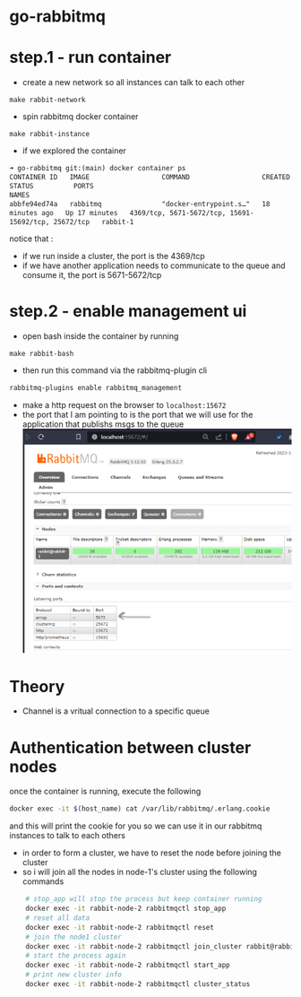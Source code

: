 # go-rabbitmq

# step.1 - run container
- create a new network so all instances can talk to each other
```shell
make rabbit-network
```
- spin rabbitmq docker container 
```shell
make rabbit-instance
```
- if we explored the container 
```shell
➜ go-rabbitmq git:(main) docker container ps
CONTAINER ID   IMAGE                  COMMAND                  CREATED          STATUS          PORTS                                                 NAMES
abbfe94ed74a   rabbitmq               "docker-entrypoint.s…"   18 minutes ago   Up 17 minutes   4369/tcp, 5671-5672/tcp, 15691-15692/tcp, 25672/tcp   rabbit-1
```
notice that :
 * if we run inside a cluster, the port is the 4369/tcp 
 * if we have another application needs to communicate to the queue and consume it, the port is 5671-5672/tcp

# step.2 - enable management ui
- open bash inside the container by running 
```shell
make rabbit-bash
```
- then run this command via the rabbitmq-plugin cli 
```bash
rabbitmq-plugins enable rabbitmq_management
```
- make a http request on the browser to `localhost:15672` <br>
- the port that I am pointing to is the port that we will use for the application that publishs msgs to the queue 
![ports](./app-ports.png) 

# Theory 
- Channel is a vritual connection to a specific queue 

# Authentication between cluster nodes 
once the container is running, execute the following <br>
```bash
docker exec -it $(host_name) cat /var/lib/rabbitmq/.erlang.cookie
```
and this will print the cookie for you so we can use it in our rabbitmq instances to talk to each others <br>

- in order to form a cluster, we have to reset the node before joining the cluster 
- so i will join all the nodes in node-1's cluster using the following commands <br>
```bash
    # stop_app will stop the process but keep container running 
	docker exec -it rabbit-node-2 rabbitmqctl stop_app
    # reset all data
	docker exec -it rabbit-node-2 rabbitmqctl reset
    # join the node1 cluster
	docker exec -it rabbit-node-2 rabbitmqctl join_cluster rabbit@rabbit-1
    # start the process again 
	docker exec -it rabbit-node-2 rabbitmqctl start_app
    # print new cluster info 
	docker exec -it rabbit-node-2 rabbitmqctl cluster_status
```
